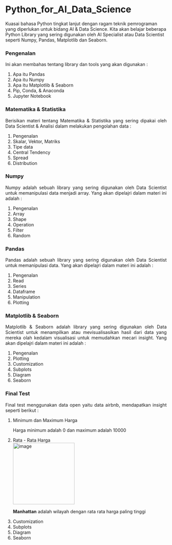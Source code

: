 # Python_for_AI_Data_Science
Kuasai bahasa Python tingkat lanjut dengan ragam teknik pemrograman yang diperlukan untuk bidang AI &amp; Data Science. Kita akan belajar beberapa Python Library yang sering digunakan oleh AI Specialist atau Data Scientist seperti Numpy, Pandas, Matplotlib dan Seaborn.

<h3>Pengenalan</h3>
<p align="justify">Ini akan membahas tentang library dan tools yang akan digunakan :</p>
<ol type="1">
  <li>Apa itu Pandas</li>
  <li>Apa itu Numpy</li>
  <li>Apa itu Matplotlib & Seaborn</li>
  <li>Pip, Conda, & Anaconda</li>
  <li>Jupyter Notebook</li>
</ol>

<h3>Matematika & Statistika</h3>
<p align="justify">Berisikan materi tentang Matematika & Statistika yang sering dipakai oleh Data Scientist & Analisi dalam melakukan pengolahan data :</p>
<ol type="1">
  <li>Pengenalan</li>
  <li>Skalar, Vektor, Matriks</li>
  <li>Tipe data</li>
  <li>Central Tendency</li>
  <li>Spread</li>
  <li>Distribution</li>
</ol>

<h3>Numpy</h3>
<p align="justify">Numpy adalah sebuah library yang sering digunakan oleh Data Scientist untuk memanipulasi data menjadi array. Yang akan dipelajri dalam materi ini adalah :</p>
<ol type="1">
  <li>Pengenalan</li>
  <li>Array</li>
  <li>Shape</li>
  <li>Operation</li>
  <li>Filter</li>
  <li>Random</li>
</ol>

<h3>Pandas</h3>
<p align="justify">Pandas adalah sebuah library yang sering digunakan oleh Data Scientist untuk memanipulasi data. Yang akan dipelajri dalam materi ini adalah :</p>
<ol type="1">
  <li>Pengenalan</li>
  <li>Read</li>
  <li>Series</li>
  <li>Dataframe</li>
  <li>Manipulation</li>
  <li>Plotting</li>
</ol>

<h3>Matplotlib & Seaborn</h3>
<p align="justify">Matplotlib & Seaborn adalah library yang sering digunakan oleh Data Scientist untuk menampilkan atau mevisualisasikan hasil dari data yang mereka olah kedalam visualisasi untuk memudahkan mecari insight. Yang akan dipelajri dalam materi ini adalah :</p>
<ol type="1">
  <li>Pengenalan</li>
  <li>Plotting</li>
  <li>Customization</li>
  <li>Subplots</li>
  <li>Diagram</li>
  <li>Seaborn</li>
</ol>

<h3>Final Test</h3>
<p align="justify">Final test menggunakan data open yaitu data airbnb, mendapatkan insight seperti berikut :</p>
<ol type="1">
  <li>Minimum dan Maximum Harga</li>
  <p align="justify">Harga minimum adalah 0 dan maximum adalah 10000</p>
  <li>Rata - Rata Harga</li>
  <img width="192" alt="image" src="https://github.com/AptaArkana/Python_for_AI_Data_Science/assets/79633073/a5a13a74-5510-4900-81e9-3121ee3710aa">
  <p align="justify"><b>Manhattan</b> adalah wilayah dengan rata rata harga paling tinggi</p>
  <li>Customization</li>
  <li>Subplots</li>
  <li>Diagram</li>
  <li>Seaborn</li>
</ol>
